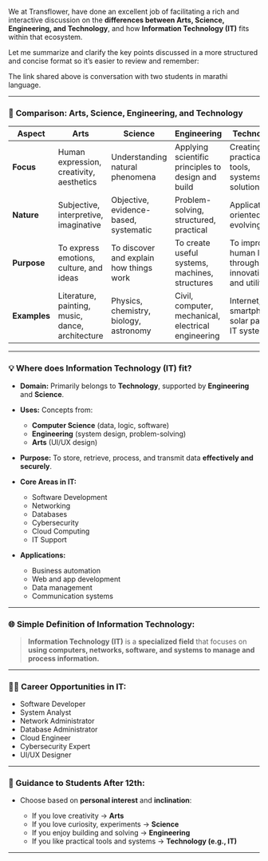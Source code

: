 We at Transflower, have done an excellent job of facilitating a rich and interactive discussion on the **differences between Arts, Science, Engineering, and Technology**, and how **Information Technology (IT)** fits within that ecosystem. 

Let me summarize and clarify the key points discussed in a more structured and concise format so it’s easier to review and remember:

The link shared above is conversation with two students in marathi language.

---

### 🧠 **Comparison: Arts, Science, Engineering, and Technology**

| **Aspect**   | **Arts**                                         | **Science**                             | **Engineering**                                     | **Technology**                                       |
| ------------ | ------------------------------------------------ | --------------------------------------- | --------------------------------------------------- | ---------------------------------------------------- |
| **Focus**    | Human expression, creativity, aesthetics         | Understanding natural phenomena         | Applying scientific principles to design and build  | Creating practical tools, systems, and solutions     |
| **Nature**   | Subjective, interpretive, imaginative            | Objective, evidence-based, systematic   | Problem-solving, structured, practical              | Application-oriented, evolving                       |
| **Purpose**  | To express emotions, culture, and ideas          | To discover and explain how things work | To create useful systems, machines, structures      | To improve human life through innovation and utility |
| **Examples** | Literature, painting, music, dance, architecture | Physics, chemistry, biology, astronomy  | Civil, computer, mechanical, electrical engineering | Internet, smartphones, solar panels, IT systems      |

---

### 💡 **Where does Information Technology (IT) fit?**

* **Domain:** Primarily belongs to **Technology**, supported by **Engineering** and **Science**.
* **Uses:** Concepts from:

  * **Computer Science** (data, logic, software)
  * **Engineering** (system design, problem-solving)
  * **Arts** (UI/UX design)
* **Purpose:** To store, retrieve, process, and transmit data **effectively and securely**.
* **Core Areas in IT:**

  * Software Development
  * Networking
  * Databases
  * Cybersecurity
  * Cloud Computing
  * IT Support
* **Applications:**

  * Business automation
  * Web and app development
  * Data management
  * Communication systems

---

### 🌐 Simple Definition of Information Technology:

> **Information Technology (IT)** is a **specialized field** that focuses on **using computers, networks, software, and systems to manage and process information.**

---

### 👨‍💻 Career Opportunities in IT:

* Software Developer
* System Analyst
* Network Administrator
* Database Administrator
* Cloud Engineer
* Cybersecurity Expert
* UI/UX Designer

---

### 🧭 Guidance to Students After 12th:

* Choose based on **personal interest** and **inclination**:

  * If you love creativity → **Arts**
  * If you love curiosity, experiments → **Science**
  * If you enjoy building and solving → **Engineering**
  * If you like practical tools and systems → **Technology (e.g., IT)**

---